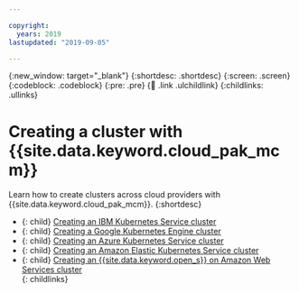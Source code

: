 ```yaml
---

copyright:
  years: 2019
lastupdated: "2019-09-05"

---
```


{:new_window: target="_blank"}
{:shortdesc: .shortdesc}
{:screen: .screen}
{:codeblock: .codeblock}
{:pre: .pre}
{:child: .link .ulchildlink}
{:childlinks: .ullinks}

# Creating a cluster with {{site.data.keyword.cloud_pak_mcm}}

Learn how to create clusters across cloud providers with {{site.data.keyword.cloud_pak_mcm}}.
{:shortdesc}


- {: child} [Creating an IBM Kubernetes Service cluster](create_iks.md)
- {: child} [Creating a Google Kubernetes Engine cluster](create_gke.md)
- {: child} [Creating an Azure Kubernetes Service cluster](create_aks.md)
- {: child} [Creating an Amazon Elastic Kubernetes Service cluster](create_eks.md)
- {: child} [Creating an {{site.data.keyword.open_s}} on Amazon Web Services cluster](create_ocp_aws.md)  
{: childlinks}
